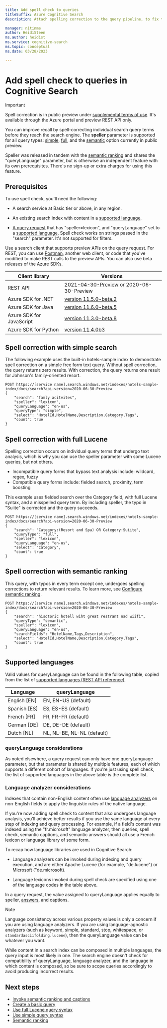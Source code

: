 ```yaml
---
title: Add spell check to queries
titleSuffix: Azure Cognitive Search
description: Attach spelling correction to the query pipeline, to fix typos on query terms before executing the query.

manager: nitinme
author: HeidiSteen
ms.author: heidist
ms.service: cognitive-search
ms.topic: conceptual
ms.date: 03/28/2023

---
```


# Add spell check to queries in Cognitive Search

> [!IMPORTANT]
> Spell correction is in public preview under [supplemental terms of use](https://azure.microsoft.com/support/legal/preview-supplemental-terms/). It's available through the Azure portal and preview REST API only.

You can improve recall by spell-correcting individual search query terms before they reach the search engine. The **speller** parameter is supported for all query types: [simple](query-simple-syntax.md), [full](query-lucene-syntax.md), and the [semantic](semantic-how-to-query-request.md) option currently in public preview.

Speller was released in tandem with the [semantic ranking](semantic-search-overview.md) and shares the "queryLanguage" parameter, but is otherwise an independent feature with its own prerequisites. There's no sign-up or extra charges for using this feature.

## Prerequisites

To use spell check, you'll need the following:

+ A search service at Basic tier or above, in any region.

+ An existing search index with content in a [supported language](#supported-languages).

+ [A query request](/rest/api/searchservice/preview-api/search-documents) that has "speller=lexicon", and "queryLanguage" set to a [supported language](#supported-languages). Spell check works on strings passed in the "search" parameter. It's not supported for filters.

Use a search client that supports preview APIs on the query request. For REST, you can use [Postman](search-get-started-rest.md), another web client, or code that you've modified to make REST calls to the preview APIs. You can also use beta releases of the Azure SDKs.

| Client library | Versions |
|----------|----------|
| REST API | [2021-04-30-Preview](/rest/api/searchservice/index-preview) or 2020-06-30-Preview |
| Azure SDK for .NET | [version 11.5.0-beta.2](https://www.nuget.org/packages/Azure.Search.Documents/11.5.0-beta.2) | 
| Azure SDK for Java |  [version 11.6.0-beta.5](https://repo1.maven.org/maven2/com/azure/azure-search-documents/11.6.0-beta.5/azure-search-documents-11.6.0-beta.5.jar) 
| Azure SDK for JavaScript | [version 11.3.0-beta.8](https://www.npmjs.com/package/@azure/search-documents/v/11.3.0-beta.8) |
| Azure SDK for Python | [version 11.4.0b3](https://pypi.org/project/azure-search-documents/11.4.0b3/) |

## Spell correction with simple search

The following example uses the built-in hotels-sample index to demonstrate spell correction on a simple free form text query. Without spell correction, the query returns zero results. With correction, the query returns one result for Johnson's family-oriented resort.

```http
POST https://[service name].search.windows.net/indexes/hotels-sample-index/docs/search?api-version=2020-06-30-Preview
{
    "search": "famly acitvites",
    "speller": "lexicon",
    "queryLanguage": "en-us",
    "queryType": "simple",
    "select": "HotelId,HotelName,Description,Category,Tags",
    "count": true
}
```

## Spell correction with full Lucene

Spelling correction occurs on individual query terms that undergo text analysis, which is why you can use the speller parameter with some Lucene queries, but not others.

+ Incompatible query forms that bypass text analysis include: wildcard, regex, fuzzy
+ Compatible query forms include: fielded search, proximity, term boosting

This example uses fielded search over the Category field, with full Lucene syntax, and a misspelled query term. By including speller, the typo in "Suiite" is corrected and the query succeeds.

```http
POST https://[service name].search.windows.net/indexes/hotels-sample-index/docs/search?api-version=2020-06-30-Preview
{
    "search": "Category:(Resort and Spa) OR Category:Suiite",
    "queryType": "full",
    "speller": "lexicon",
    "queryLanguage": "en-us",
    "select": "Category",
    "count": true
}
```

## Spell correction with semantic ranking

This query, with typos in every term except one, undergoes spelling corrections to return relevant results. To learn more, see [Configure semantic ranking](semantic-how-to-query-request.md).

```http
POST https://[service name].search.windows.net/indexes/hotels-sample-index/docs/search?api-version=2020-06-30-Preview     
{
    "search": "hisotoric hotell wiht great restrant nad wiifi",
    "queryType": "semantic",
    "speller": "lexicon",
    "queryLanguage": "en-us",
    "searchFields": "HotelName,Tags,Description",
    "select": "HotelId,HotelName,Description,Category,Tags",
    "count": true
}
```

## Supported languages

Valid values for queryLanguage can be found in the following table, copied from the list of [supported languages (REST API reference)](/rest/api/searchservice/preview-api/search-documents#queryLanguage).

| Language | queryLanguage |
|----------|---------------|
| English [EN] | EN, EN-US (default) |
| Spanish [ES] | ES, ES-ES (default)|
| French [FR] | FR, FR-FR (default) |
| German [DE] | DE, DE-DE (default) |
| Dutch [NL] | NL, NL-BE, NL-NL (default) |

### queryLanguage considerations

As noted elsewhere, a query request can only have one queryLanguage parameter, but that parameter is shared by multiple features, each of which supports a different cohort of languages. If you're just using spell check, the list of supported languages in the above table is the complete list. 

### Language analyzer considerations

Indexes that contain non-English content often use [language analyzers](index-add-language-analyzers.md) on non-English fields to apply the linguistic rules of the native language.

If you're now adding spell check to content that also undergoes language analysis, you'll achieve better results if you use the same language at every step of indexing and query processing. For example, if a field's content was indexed using the "fr.microsoft" language analyzer, then queries, spell check, semantic captions, and semantic answers should all use a French lexicon or language library of some form.

To recap how language libraries are used in Cognitive Search:

+ Language analyzers can be invoked during indexing and query execution, and are either Apache Lucene (for example, "de.lucene") or Microsoft ("de.microsoft).

+ Language lexicons invoked during spell check are specified using one of the language codes in the table above.

In a query request, the value assigned to queryLanguage applies equally to speller, [answers](semantic-answers.md), and captions. 

> [!NOTE]
> Language consistency across various property values is only a concern if you are using language analyzers. If you are using language-agnostic analyzers (such as keyword, simple, standard, stop, whitespace, or `standardasciifolding.lucene`), then the queryLanguage value can be whatever you want.

While content in a search index can be composed in multiple languages, the query input is most likely in one. The search engine doesn't check for compatibility of queryLanguage, language analyzer, and the language in which content is composed, so be sure to scope queries accordingly to avoid producing incorrect results.

## Next steps

+ [Invoke semantic ranking and captions](semantic-how-to-query-request.md)
+ [Create a basic query](search-query-create.md)
+ [Use full Lucene query syntax](query-Lucene-syntax.md)
+ [Use simple query syntax](query-simple-syntax.md)
+ [Semantic ranking](semantic-search-overview.md)
